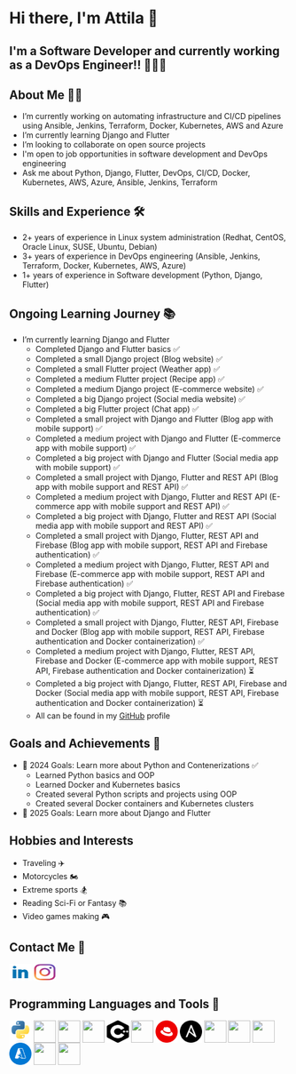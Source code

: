 # Hi there, I'm Attila 👋 

## I'm a Software Developer and currently working as a DevOps Engineer!! 🧑🏽‍💻

## About Me 👨🏽
- I’m currently working on automating infrastructure and CI/CD pipelines using Ansible, Jenkins, Terraform, Docker, Kubernetes, AWS and Azure
- I’m currently learning Django and Flutter
- I’m looking to collaborate on open source projects
- I'm open to job opportunities in software development and DevOps engineering
- Ask me about Python, Django, Flutter, DevOps, CI/CD, Docker, Kubernetes, AWS, Azure, Ansible, Jenkins, Terraform

## Skills and Experience 🛠️
- 2+ years of experience in Linux system administration (Redhat, CentOS, Oracle Linux, SUSE, Ubuntu, Debian)
- 3+ years of experience in DevOps engineering (Ansible, Jenkins, Terraform, Docker, Kubernetes, AWS, Azure)
- 1+ years of experience in Software development (Python, Django, Flutter)

## Ongoing Learning Journey 📚
- I’m currently learning Django and Flutter
    - Completed Django and Flutter basics ✅
    - Completed a small Django project (Blog website) ✅
    - Completed a small Flutter project (Weather app) ✅
    - Completed a medium Flutter project (Recipe app) ✅
    - Completed a medium Django project (E-commerce website) ✅
    - Completed a big Django project (Social media website) ✅
    - Completed a big Flutter project (Chat app) ✅
    - Completed a small project with Django and Flutter (Blog app with mobile support) ✅
    - Completed a medium project with Django and Flutter (E-commerce app with mobile support) ✅
    - Completed a big project with Django and Flutter (Social media app with mobile support) ✅
    - Completed a small project with Django, Flutter and REST API (Blog app with mobile support and REST API) ✅
    - Completed a medium project with Django, Flutter and REST API (E-commerce app with mobile support and REST API) ✅
    - Completed a big project with Django, Flutter and REST API (Social media app with mobile support and REST API) ✅
    - Completed a small project with Django, Flutter, REST API and Firebase (Blog app with mobile support, REST API and Firebase authentication) ✅
    - Completed a medium project with Django, Flutter, REST API and Firebase (E-commerce app with mobile support, REST API and Firebase authentication) ✅
    - Completed a big project with Django, Flutter, REST API and Firebase (Social media app with mobile support, REST API and Firebase authentication) ✅
    - Completed a small project with Django, Flutter, REST API, Firebase and Docker (Blog app with mobile support, REST API, Firebase authentication and Docker containerization) ✅
    - Completed a medium project with Django, Flutter, REST API, Firebase and Docker (E-commerce app with mobile support, REST API, Firebase authentication and Docker containerization) ⏳
    - Completed a big project with Django, Flutter, REST API, Firebase and Docker (Social media app with mobile support, REST API, Firebase authentication and Docker containerization) ⏳
    - All can be found in my [GitHub](django_flutter_projects) profile

## Goals and Achievements 🎯
- 🥅 2024 Goals: Learn more about Python and Contenerizations  ✅
    - Learned Python basics and OOP
    - Learned Docker and Kubernetes basics
    - Created several Python scripts and projects using OOP
    - Created several Docker containers and Kubernetes clusters
- 🥅 2025 Goals: Learn more about Django and Flutter 

## Hobbies and Interests 
- Traveling :airplane:
- Motorcycles :motorcycle:
- Extreme sports :snowboarder:
- Reading Sci-Fi or Fantasy :books:
- Video games making :video_game:


## Contact Me 🔗

<a href="https://www.linkedin.com/in/attila-zoltan-gila/" target="blank"><img align="center" src="https://github.com/gilaattila95/icons/blob/35e9354ff6c91cd059f36e99cbea84c4d4ab575c/LinkedIn.svg" height="30" width="40" /></a>
<a href="https://instagram.com/gilucii" target="blank"><img align="center" src="https://github.com/gilaattila95/icons/blob/35e9354ff6c91cd059f36e99cbea84c4d4ab575c/Instagram.svg" height="30" width="40" /></a>

## Programming Languages and Tools 🧰

<!--- Python -->
<a href="https://www.python.org/" target="blank">
<img align="center" src="https://github.com/gilaattila95/icons/blob/35e9354ff6c91cd059f36e99cbea84c4d4ab575c/Python.svg" width="40" height="40" /></a> 
<!--- Django -->
<a href="https://www.djangoproject.com/" target="blank">
<img align="center" src="https://github.com/gilaattila95/icons/blob/99a6d36a32f56cd1660968276c2633a5398b1254/Django.svg" width="40" height="40" /></a>
<!--- Dart -->
<a href="https://dart.dev/" target="blank">
<img align="center" src="https://github.com/gilaattila95/icons/blob/99a6d36a32f56cd1660968276c2633a5398b1254/Dart.svg" width="40" height="40" /></a>
<!--- Flutter -->
<a href="https://flutter.dev/" target="blank">
<img align="center" src="https://github.com/gilaattila95/icons/blob/99a6d36a32f56cd1660968276c2633a5398b1254/Flutter.svg" width="40" height="40" /></a>
<!--- C++ -->
<a href="https://cplusplus.com/" target="blank">
<img align="center" src="https://github.com/gilaattila95/icons/blob/fac3da6dbaadfe62fdc22574b42fc343cf164374/C++.svg" width="40" height="40" /></a> 


<!--- Git -->
<a href="https://git-scm.com/" target="blank">
<img align="center" src="https://github.com/gilaattila95/icons/blob/99a6d36a32f56cd1660968276c2633a5398b1254/Git.svg" width="40" height="40" /></a>
<!--- Redhat -->
<a href="https://www.redhat.com/en" target="blank">
<img align="center" src="https://github.com/gilaattila95/icons/blob/35e9354ff6c91cd059f36e99cbea84c4d4ab575c/RedHat.svg" width="40" height="40" /></a> 
<!--- Ansible -->
<a href="https://www.ansible.com/" target="blank">
<img align="center" src="https://github.com/gilaattila95/icons/blob/bd27c545f312087c978d0872f3220daa6f10b8a5/Ansible.svg" width="40" height="40" /></a>
<!--- Jenkins -->
<a href="https://www.jenkins.io/" target="blank">
<img align="center" src="https://github.com/gilaattila95/icons/blob/99a6d36a32f56cd1660968276c2633a5398b1254/Jenkins.svg" width="40" height="40" /></a>
<!--- Terraform -->
<a href="https://www.terraform.io/" target="blank">
<img align="center" src="https://github.com/gilaattila95/icons/blob/99a6d36a32f56cd1660968276c2633a5398b1254/Terraform.svg" width="40" height="40" /></a>
<!--- AWS -->
<a href="https://aws.amazon.com/" target="blank">
<img align="center" src="https://github.com/gilaattila95/icons/blob/99a6d36a32f56cd1660968276c2633a5398b1254/AWS.svg" width="40" height="40" /></a>
<!--- Azure -->
<a href="https://azure.microsoft.com/" target="blank">
<img align="center" src="https://github.com/gilaattila95/icons/blob/73b1e1e813d38a59038c30778692c4e38fbf6fc8/Azure.svg" width="40" height="40" /></a>
<!--- Docker -->
<a href="https://www.docker.com/" target="blank">
<img align="center" src="https://github.com/gilaattila95/icons/blob/99a6d36a32f56cd1660968276c2633a5398b1254/Docker.svg" width="40" height="40" /></a>
<!--- Kubernetes -->
<a href="https://kubernetes.io/" target="blank">
<img align="center" src="https://github.com/gilaattila95/icons/blob/99a6d36a32f56cd1660968276c2633a5398b1254/Kubernetes.svg" width="40" height="40" /></a>
